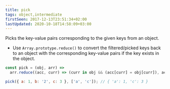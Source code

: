 ```yaml
---
title: pick
tags: object,intermediate
firstSeen: 2017-12-13T23:51:34+02:00
lastUpdated: 2020-10-18T14:58:09+03:00
---
```


Picks the key-value pairs corresponding to the given keys from an object.

- Use `Array.prototype.reduce()` to convert the filtered/picked keys back to an object with the corresponding key-value pairs if the key exists in the object.

```js
const pick = (obj, arr) =>
  arr.reduce((acc, curr) => (curr in obj && (acc[curr] = obj[curr]), acc), {});
```

```js
pick({ a: 1, b: '2', c: 3 }, ['a', 'c']); // { 'a': 1, 'c': 3 }
```
